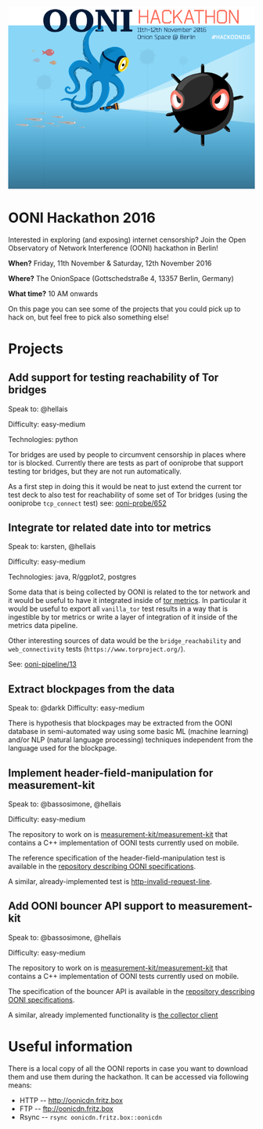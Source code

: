 ![OONI Hackathon 2016](_assets/ooni-berlin-hackathon.png)

# OONI Hackathon 2016


Interested in exploring (and exposing) internet censorship? Join the Open
Observatory of Network Interference (OONI) hackathon in Berlin!

**When?**
Friday, 11th November & Saturday, 12th November 2016

**Where?**
The OnionSpace (Gottschedstraße 4, 13357 Berlin, Germany)

**What time?**
10 AM onwards

On this page you can see some of the projects that you could pick up to hack
on, but feel free to pick also something else!

# Projects

## Add support for testing reachability of Tor bridges

Speak to: @hellais

Difficulty: easy-medium

Technologies: python

Tor bridges are used by people to circumvent censorship in places where tor is
blocked. Currently there are tests as part of ooniprobe that support testing
tor bridges, but they are not run automatically.

As a first step in doing this it would be neat to just extend the current tor
test deck to also test for reachability of some set of Tor bridges (using the
ooniprobe `tcp_connect` test) see:
[ooni-probe/652](https://github.com/TheTorProject/ooni-probe/issues/652)

## Integrate tor related date into tor metrics

Speak to: karsten, @hellais

Difficulty: easy-medium

Technologies: java, R/ggplot2, postgres

Some data that is being collected by OONI is related to the tor network and it
would be useful to have it integrated inside of [tor
metrics](https://metrics.torproject.org).
In particular it would be useful to export all `vanilla_tor` test results in a
way that is ingestible by tor metrics or write a layer of integration of it
inside of the metrics data pipeline.

Other interesting sources of data would be the `bridge_reachability` and
`web_connectivity` tests (`https://www.torproject.org/`).

See: [ooni-pipeline/13](https://github.com/TheTorProject/ooni-pipeline/issues/13)

## Extract blockpages from the data

Speak to: @darkk
Difficulty: easy-medium

There is hypothesis that blockpages may be extracted from the OONI database in
semi-automated way using some basic ML (machine learning) and/or NLP (natural
language processing) techniques independent from the language used for the
blockpage.

## Implement header-field-manipulation for measurement-kit

Speak to: @bassosimone, @hellais

Difficulty: easy-medium

The repository to work on is [measurement-kit/measurement-kit](https://github.com/measurement-kit/measurement-kit)
that contains a C++ implementation of OONI tests currently used on mobile.

The reference specification of the header-field-manipulation test is available
in the [repository describing OONI specifications](https://github.com/TheTorProject/ooni-spec/blob/d37d22983d766f67ccd528fe50a30773782073c3/test-specs/ts-006-header-field-manipulation.md).

A similar, already-implemented test is [http-invalid-request-line](https://github.com/measurement-kit/measurement-kit/blob/31391f5ab6c12d87f2b73c17ec30cf23832bb059/test/ooni/http_invalid_request_line.cpp).

## Add OONI bouncer API support to measurement-kit

Speak to: @bassosimone, @hellais

Difficulty: easy-medium

The repository to work on is [measurement-kit/measurement-kit](https://github.com/measurement-kit/measurement-kit)
that contains a C++ implementation of OONI tests currently used on mobile.

The specification of the bouncer API is available in the
[repository describing OONI specifications](https://github.com/TheTorProject/ooni-spec/blob/7ecb43072ef1022fd5e715c7bcd33ea804eee77d/oonib.md#40-bouncer).

A similar, already implemented functionality is [the collector client](https://github.com/measurement-kit/measurement-kit/blob/31391f5ab6c12d87f2b73c17ec30cf23832bb059/src/libmeasurement_kit/ooni/collector_client.cpp)

# Useful information

There is a local copy of all the OONI reports in case you want to download them
and use them during the hackathon.
It can be accessed via following means:

- HTTP -- http://oonicdn.fritz.box
- FTP -- ftp://oonicdn.fritz.box
- Rsync -- `rsync oonicdn.fritz.box::oonicdn`
